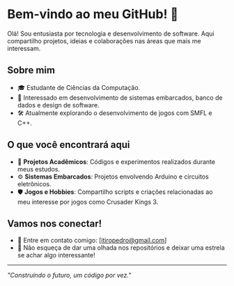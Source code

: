 # Bem-vindo ao meu GitHub! 👋

Olá! Sou entusiasta por tecnologia e desenvolvimento de software. Aqui compartilho projetos, ideias e colaborações nas áreas que mais me interessam.

## Sobre mim

- 🎓 Estudante de Ciências da Computação.
- 🚀 Interessado em desenvolvimento de sistemas embarcados, banco de dados e design de software.
- 🛠️ Atualmente explorando o desenvolvimento de jogos com SMFL e C++.

## O que você encontrará aqui

- 📂 **Projetos Acadêmicos**: Códigos e experimentos realizados durante meus estudos.
- ⚙️ **Sistemas Embarcados**: Projetos envolvendo Arduino e circuitos eletrônicos.
- 🛡️ **Jogos e Hobbies**: Compartilho scripts e criações relacionadas ao meu interesse por jogos como Crusader Kings 3.

## Vamos nos conectar!

- 💌 Entre em contato comigo: [itiropedro@gmail.com]
- 🌟 Não esqueça de dar uma olhada nos repositórios e deixar uma estrela se achar algo interessante!

---

*"Construindo o futuro, um código por vez."*
